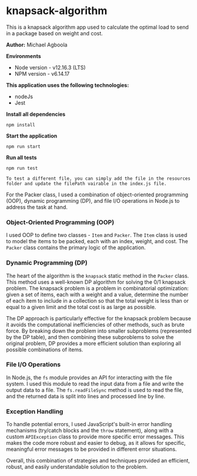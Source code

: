 # knapsack-algorithm

This is a knapsack algorithm app used to calculate the optimal load to send in a package based on weight and cost.

**Author:** Michael Agboola

**Environments**

- Node version - v12.16.3 (LTS)
- NPM version - v6.14.17

**This application uses the following technologies:**

* nodeJs
* Jest

**Install all dependencies**

```
npm install
```

**Start the application**

```
npm run start
```

**Run all tests**

```
npm run test
```

`
  To test a different file, you can simply add the file in the resources folder and update the filePath vairable in the index.js file.
`

For the Packer class, I used a combination of object-oriented programming (OOP), dynamic programming (DP), and file I/O operations in Node.js to address the task at hand.

### Object-Oriented Programming (OOP)

I used OOP to define two classes - `Item` and `Packer`. The `Item` class is used to model the items to be packed, each with an index, weight, and cost. The `Packer` class contains the primary logic of the application.

### Dynamic Programming (DP)

The heart of the algorithm is the `knapsack` static method in the `Packer` class. This method uses a well-known DP algorithm for solving the 0/1 knapsack problem. The knapsack problem is a problem in combinatorial optimization: given a set of items, each with a weight and a value, determine the number of each item to include in a collection so that the total weight is less than or equal to a given limit and the total cost is as large as possible.

The DP approach is particularly effective for the knapsack problem because it avoids the computational inefficiencies of other methods, such as brute force. By breaking down the problem into smaller subproblems (represented by the DP table), and then combining these subproblems to solve the original problem, DP provides a more efficient solution than exploring all possible combinations of items.

### File I/O Operations

In Node.js, the `fs` module provides an API for interacting with the file system. I used this module to read the input data from a file and write the output data to a file. The `fs.readFileSync` method is used to read the file, and the returned data is split into lines and processed line by line.

### Exception Handling

To handle potential errors, I used JavaScript's built-in error handling mechanisms (try/catch blocks and the `throw` statement), along with a custom `APIException` class to provide more specific error messages. This makes the code more robust and easier to debug, as it allows for specific, meaningful error messages to be provided in different error situations.

Overall, this combination of strategies and techniques provided an efficient, robust, and easily understandable solution to the problem.